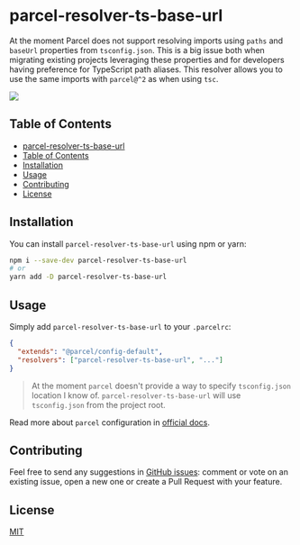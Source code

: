 # parcel-resolver-ts-base-url

At the moment Parcel does not support resolving imports using `paths` and `baseUrl` properties from `tsconfig.json`. This is a big issue both when migrating existing projects leveraging these properties and for developers having preference for TypeScript path aliases. This resolver allows you to use the same imports with `parcel@^2` as when using `tsc`.

![](https://img.shields.io/bundlephobia/minzip/parcel-resolver-ts-base-url?style=social)

## Table of Contents

- [parcel-resolver-ts-base-url](#parcel-resolver-ts-base-url)
- [Table of Contents](#table-of-contents)
- [Installation](#installation)
- [Usage](#usage)
- [Contributing](#contributing)
- [License](#license)

## Installation

You can install `parcel-resolver-ts-base-url` using npm or yarn:

```bash
npm i --save-dev parcel-resolver-ts-base-url
# or
yarn add -D parcel-resolver-ts-base-url
```

## Usage

Simply add `parcel-resolver-ts-base-url` to your `.parcelrc`:

```json
{
  "extends": "@parcel/config-default",
  "resolvers": ["parcel-resolver-ts-base-url", "..."]
}
```

> At the moment `parcel` doesn't provide a way to specify `tsconfig.json` location I know of. `parcel-resolver-ts-base-url` will use `tsconfig.json` from the project root.

Read more about `parcel` configuration in [official docs](https://parceljs.org/features/plugins/).

## Contributing

Feel free to send any suggestions in [GitHub issues](https://github.com/yakovlev-alexey/parcel-resolver-ts-base-url/issues): comment or vote on an existing issue, open a new one or create a Pull Request with your feature.

## License

[MIT](/LICENSE)

